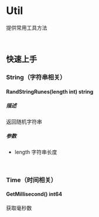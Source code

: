 # Util

提供常用工具方法

<br/>

## 快速上手

### String（字符串相关）

#### RandStringRunes(length int) string

##### 描述

返回随机字符串

##### 参数

- length 字符串长度

<br/>

### Time（时间相关）

#### GetMillisecond() int64

获取毫秒数
